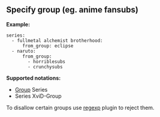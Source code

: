 ## Specify group (eg. anime fansubs)

**Example:**

```
series:
  - fullmetal alchemist brotherhood:
      from_group: eclipse
  - naruto:
      from_group:
        - horriblesubs
        - crunchysubs
```

**Supported notations:**

 * [Group](/Group) Series
 * Series XviD-Group

To disallow certain groups use [regexp](/Plugins/regexp) plugin to reject them.

